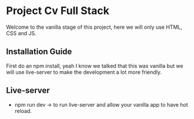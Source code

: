 # Project Cv Full Stack

Welcome to the vanilla stage of this project, here we will only use HTML, CSS and JS.

## Installation Guide

First do an npm install, yeah I know we talked that this was vanilla but we will use live-server to make the development a lot more friendly.

## Live-server

- npm run dev -> to run live-server and allow your vanilla app to have hot reload.
